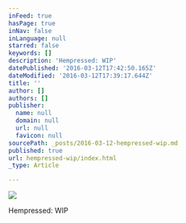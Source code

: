 ```yaml
---
inFeed: true
hasPage: true
inNav: false
inLanguage: null
starred: false
keywords: []
description: 'Hempressed: WIP'
datePublished: '2016-03-12T17:42:50.165Z'
dateModified: '2016-03-12T17:39:17.644Z'
title: ''
author: []
authors: []
publisher:
  name: null
  domain: null
  url: null
  favicon: null
sourcePath: _posts/2016-03-12-hempressed-wip.md
published: true
url: hempressed-wip/index.html
_type: Article

---
```

![](https://the-grid-user-content.s3-us-west-2.amazonaws.com/da5f351e-8035-4133-b083-0797cf2db548.jpg)

Hempressed: WIP